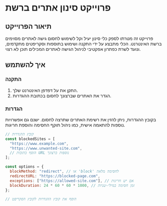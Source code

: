 # פרוייקט סינון אתרים ברשת

## תיאור הפרוייקט

פרוייקט זה מטרתו לספק כלי סינון יעיל וקל לשימוש לחסום גישה לאתרים מסוימים ברשת האינטרנט. הכלי מתבצע על ידי התקנה ושימוש בתוספות וסקריפטים מתקדמים, ונועד לשרת כפתרון אפקטיבי לניהול הגישה לאתרים המכילים תוכן לא רצוי.

## איך להשתמש

### התקנה

1. התקן את  על דפדפן האינטרנט שלך.
2. הגדר את האתרים שברצונך לחסום בכתובת ההגדרות.

### הגדרות

בקובץ ההגדרות, ניתן להזין את רשימת האתרים שתרצה לחסום. ישנם גם אפשרויות נוספות להתאמה אישית, כמו ניהול תוקף החסימה והוספת חריגות.

```javascript
// קובץ ההגדרות
const blockedSites = [
  "https://www.example.com",
  "https://www.unwanted-site.com",
  // הוסף כתובות URL נוספות כרצונך
];

const options = {
  blockMethod: "redirect", // או 'block' לחסימה מלאה
  redirectURL: "https://blocked-page.com",
  exceptions: ["https://allowed-site.com"], // אם יש חריגות
  blockDuration: 24 * 60 * 60 * 1000, // זמן חסימה במילי-שניות
};

// הוסף את קובץ ההגדרות לקובץ הסקריפט

